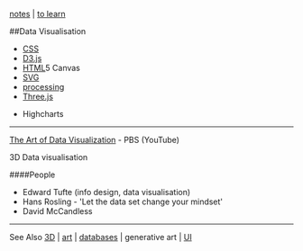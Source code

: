 [notes](notes.md) | [to learn](toLearn.md)

##Data Visualisation
* [CSS](CSS/CSS.md)
* [D3.js](d3.md)
* [HTML](HTML/HTML.md)5 Canvas
* [SVG](HTML/SVG.md)
* [processing](processing.md)
* [Three.js](javascript/threejs.md)
- Highcharts

---

[The Art of Data Visualization](https://www.youtube.com/watch?v=AdSZJzb-aX8) - PBS (YouTube)

3D Data visualisation

####People
- Edward Tufte (info design, data visualisation)
- Hans Rosling - 'Let the data set change your mindset'
- David McCandless

---

See Also [3D](3D.md) | [art](art.md) | [databases](databases.md) | generative art | [UI](UI.md)
